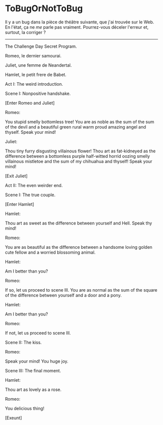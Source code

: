 # ToBugOrNotToBug

Il y a un bug dans la pièce de théâtre suivante, que j'ai trouvée sur le Web.
En l'état, ça ne _me_ parle pas vraiment. Pourrez-vous déceler l'erreur et, surtout, la corriger ?

--- 

The Challenge Day Secret Program.

Romeo, le dernier samourai.

Juliet, une femme de Neandertal.

Hamlet, le petit frere de Babet.


   Act I: The weird introduction.

   Scene I: Nonpositive handshake.

[Enter Romeo and Juliet]

Romeo:

 You stupid smelly bottomless tree!
 You are as noble as the sum of the sum of the devil and a beautiful green rural warm proud amazing angel and thyself.
 Speak your mind!

Juliet:

 Thou tiny furry disgusting villainous flower!
 Thou art as fat-kidneyed as the difference between a bottomless purple half-witted horrid oozing smelly villainous mistletoe and the sum of my chihuahua and thyself!
 Speak your mind!
 
[Exit Juliet] 

Act II: The even weirder end.

Scene I: The true couple.

[Enter Hamlet]

Hamlet:
 
 Thou art as sweet as the difference between yourself and Hell.
 Speak thy mind!
 
Romeo:
 
 You are as beautiful as the difference between a handsome loving golden cute fellow and a worried blossoming animal. 
 
Hamlet: 
 
 Am I better than you?
 
Romeo: 
 
 If so, let us proceed to scene III. 
 You are as normal as the sum of the square of the difference between yourself and a door and a pony.
 
Hamlet: 
 
 Am I better than you?
 
Romeo: 
 
 If not, let us proceed to scene III. 

Scene II: The kiss. 

Romeo:
 
 Speak your mind! You huge joy.

Scene III: The final moment.

Hamlet:
 
 Thou art as lovely as a rose.
 
Romeo: 
 
 You delicious thing!

[Exeunt]
